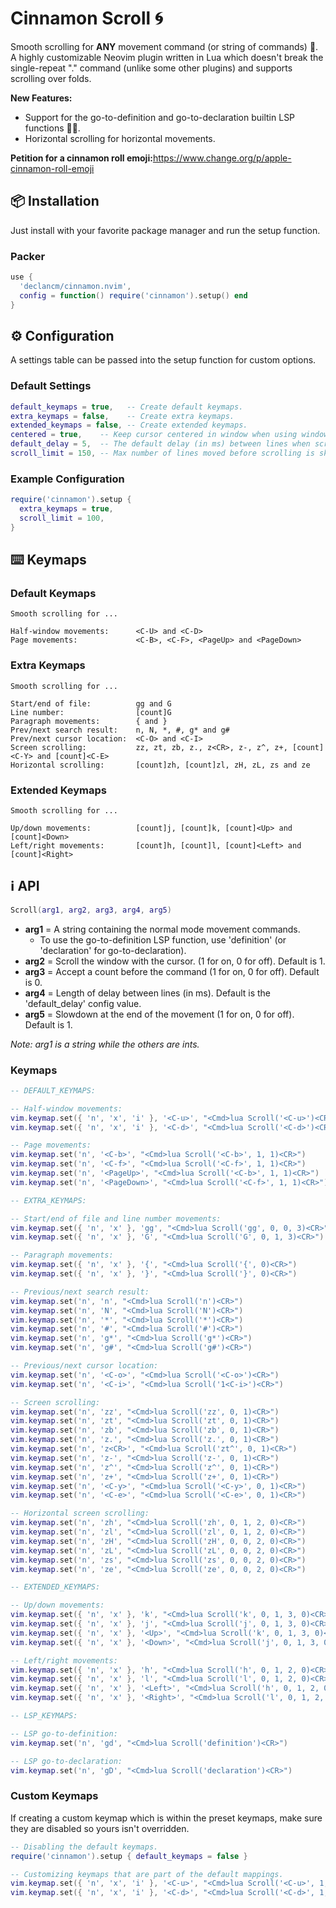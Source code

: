 # Cinnamon Scroll 🌀

Smooth scrolling for __ANY__ movement command (or string of commands) 🤯. A
highly customizable Neovim plugin written in Lua which doesn't break the
single-repeat "." command (unlike some other plugins) and supports scrolling
over folds.

__New Features:__
* Support for the go-to-definition and go-to-declaration builtin LSP functions 🥳🎉.
* Horizontal scrolling for horizontal movements.

__Petition for a cinnamon roll emoji:__<https://www.change.org/p/apple-cinnamon-roll-emoji>

## 📦 Installation

Just install with your favorite package manager and run the setup function.

### Packer

```lua
use {
  'declancm/cinnamon.nvim',
  config = function() require('cinnamon').setup() end
}
```

## ⚙️ Configuration

A settings table can be passed into the setup function for custom options.

### Default Settings

```lua
default_keymaps = true,   -- Create default keymaps.
extra_keymaps = false,    -- Create extra keymaps.
extended_keymaps = false, -- Create extended keymaps.
centered = true,    -- Keep cursor centered in window when using window scrolling.
default_delay = 5,  -- The default delay (in ms) between lines when scrolling.
scroll_limit = 150, -- Max number of lines moved before scrolling is skipped.
```

### Example Configuration

```lua
require('cinnamon').setup {
  extra_keymaps = true,
  scroll_limit = 100,
}
```

## ⌨️ Keymaps

### Default Keymaps

```
Smooth scrolling for ...

Half-window movements:      <C-U> and <C-D>
Page movements:             <C-B>, <C-F>, <PageUp> and <PageDown>
```

### Extra Keymaps

```
Smooth scrolling for ...

Start/end of file:          gg and G
Line number:                [count]G
Paragraph movements:        { and }
Prev/next search result:    n, N, *, #, g* and g#
Prev/next cursor location:  <C-O> and <C-I>
Screen scrolling:           zz, zt, zb, z., z<CR>, z-, z^, z+, [count]<C-Y> and [count]<C-E>
Horizontal scrolling:       [count]zh, [count]zl, zH, zL, zs and ze  
```

### Extended Keymaps

```
Smooth scrolling for ...

Up/down movements:          [count]j, [count]k, [count]<Up> and [count]<Down>
Left/right movements:       [count]h, [count]l, [count]<Left> and [count]<Right>
```

## ℹ️ API

```lua
Scroll(arg1, arg2, arg3, arg4, arg5)
```

* __arg1__ = A string containing the normal mode movement commands.
  * To use the go-to-definition LSP function, use 'definition' (or 'declaration'
    for go-to-declaration).
* __arg2__ = Scroll the window with the cursor. (1 for on, 0 for off). Default is 1.
* __arg3__ = Accept a count before the command (1 for on, 0 for off). Default is 0.
* __arg4__ = Length of delay between lines (in ms). Default is the 'default_delay' config value.
* __arg5__ = Slowdown at the end of the movement (1 for on, 0 for off). Default is 1.

_Note: arg1 is a string while the others are ints._

### Keymaps

```lua
-- DEFAULT_KEYMAPS:

-- Half-window movements:
vim.keymap.set({ 'n', 'x', 'i' }, '<C-u>', "<Cmd>lua Scroll('<C-u>')<CR>")
vim.keymap.set({ 'n', 'x', 'i' }, '<C-d>', "<Cmd>lua Scroll('<C-d>')<CR>")

-- Page movements:
vim.keymap.set('n', '<C-b>', "<Cmd>lua Scroll('<C-b>', 1, 1)<CR>")
vim.keymap.set('n', '<C-f>', "<Cmd>lua Scroll('<C-f>', 1, 1)<CR>")
vim.keymap.set('n', '<PageUp>', "<Cmd>lua Scroll('<C-b>', 1, 1)<CR>")
vim.keymap.set('n', '<PageDown>', "<Cmd>lua Scroll('<C-f>', 1, 1)<CR>")

-- EXTRA_KEYMAPS:

-- Start/end of file and line number movements:
vim.keymap.set({ 'n', 'x' }, 'gg', "<Cmd>lua Scroll('gg', 0, 0, 3)<CR>")
vim.keymap.set({ 'n', 'x' }, 'G', "<Cmd>lua Scroll('G', 0, 1, 3)<CR>")

-- Paragraph movements:
vim.keymap.set({ 'n', 'x' }, '{', "<Cmd>lua Scroll('{', 0)<CR>")
vim.keymap.set({ 'n', 'x' }, '}', "<Cmd>lua Scroll('}', 0)<CR>")

-- Previous/next search result:
vim.keymap.set('n', 'n', "<Cmd>lua Scroll('n')<CR>")
vim.keymap.set('n', 'N', "<Cmd>lua Scroll('N')<CR>")
vim.keymap.set('n', '*', "<Cmd>lua Scroll('*')<CR>")
vim.keymap.set('n', '#', "<Cmd>lua Scroll('#')<CR>")
vim.keymap.set('n', 'g*', "<Cmd>lua Scroll('g*')<CR>")
vim.keymap.set('n', 'g#', "<Cmd>lua Scroll('g#')<CR>")

-- Previous/next cursor location:
vim.keymap.set('n', '<C-o>', "<Cmd>lua Scroll('<C-o>')<CR>")
vim.keymap.set('n', '<C-i>', "<Cmd>lua Scroll('1<C-i>')<CR>")

-- Screen scrolling:
vim.keymap.set('n', 'zz', "<Cmd>lua Scroll('zz', 0, 1)<CR>")
vim.keymap.set('n', 'zt', "<Cmd>lua Scroll('zt', 0, 1)<CR>")
vim.keymap.set('n', 'zb', "<Cmd>lua Scroll('zb', 0, 1)<CR>")
vim.keymap.set('n', 'z.', "<Cmd>lua Scroll('z.', 0, 1)<CR>")
vim.keymap.set('n', 'z<CR>', "<Cmd>lua Scroll('zt^', 0, 1)<CR>")
vim.keymap.set('n', 'z-', "<Cmd>lua Scroll('z-', 0, 1)<CR>")
vim.keymap.set('n', 'z^', "<Cmd>lua Scroll('z^', 0, 1)<CR>")
vim.keymap.set('n', 'z+', "<Cmd>lua Scroll('z+', 0, 1)<CR>")
vim.keymap.set('n', '<C-y>', "<Cmd>lua Scroll('<C-y>', 0, 1)<CR>")
vim.keymap.set('n', '<C-e>', "<Cmd>lua Scroll('<C-e>', 0, 1)<CR>")

-- Horizontal screen scrolling:
vim.keymap.set('n', 'zh', "<Cmd>lua Scroll('zh', 0, 1, 2, 0)<CR>")
vim.keymap.set('n', 'zl', "<Cmd>lua Scroll('zl', 0, 1, 2, 0)<CR>")
vim.keymap.set('n', 'zH', "<Cmd>lua Scroll('zH', 0, 0, 2, 0)<CR>")
vim.keymap.set('n', 'zL', "<Cmd>lua Scroll('zL', 0, 0, 2, 0)<CR>")
vim.keymap.set('n', 'zs', "<Cmd>lua Scroll('zs', 0, 0, 2, 0)<CR>")
vim.keymap.set('n', 'ze', "<Cmd>lua Scroll('ze', 0, 0, 2, 0)<CR>")

-- EXTENDED_KEYMAPS:

-- Up/down movements:
vim.keymap.set({ 'n', 'x' }, 'k', "<Cmd>lua Scroll('k', 0, 1, 3, 0)<CR>")
vim.keymap.set({ 'n', 'x' }, 'j', "<Cmd>lua Scroll('j', 0, 1, 3, 0)<CR>")
vim.keymap.set({ 'n', 'x' }, '<Up>', "<Cmd>lua Scroll('k', 0, 1, 3, 0)<CR>")
vim.keymap.set({ 'n', 'x' }, '<Down>', "<Cmd>lua Scroll('j', 0, 1, 3, 0)<CR>")

-- Left/right movements:
vim.keymap.set({ 'n', 'x' }, 'h', "<Cmd>lua Scroll('h', 0, 1, 2, 0)<CR>")
vim.keymap.set({ 'n', 'x' }, 'l', "<Cmd>lua Scroll('l', 0, 1, 2, 0)<CR>")
vim.keymap.set({ 'n', 'x' }, '<Left>', "<Cmd>lua Scroll('h', 0, 1, 2, 0)<CR>")
vim.keymap.set({ 'n', 'x' }, '<Right>', "<Cmd>lua Scroll('l', 0, 1, 2, 0)<CR>")

-- LSP_KEYMAPS:

-- LSP go-to-definition:
vim.keymap.set('n', 'gd', "<Cmd>lua Scroll('definition')<CR>")

-- LSP go-to-declaration:
vim.keymap.set('n', 'gD', "<Cmd>lua Scroll('declaration')<CR>")
```

### Custom Keymaps

If creating a custom keymap which is within the preset keymaps, make sure they 
are disabled so yours isn't overridden.

```lua
-- Disabling the default keymaps.
require('cinnamon').setup { default_keymaps = false }

-- Customizing keymaps that are part of the default mappings.
vim.keymap.set({ 'n', 'x', 'i' }, '<C-u>', "<Cmd>lua Scroll('<C-u>', 1, 0, 7)<CR>")
vim.keymap.set({ 'n', 'x', 'i' }, '<C-d>', "<Cmd>lua Scroll('<C-d>', 1, 0, 7)<CR>")
```
